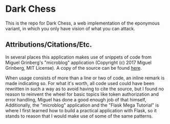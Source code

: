 # Dark Chess

This is the repo for Dark Chess, a web implementation of the eponymous variant,
in which you only have vision of what you can attack.

## Attributions/Citations/Etc.

In several places this application makes use of snippets of code from Miguel
Grinberg's "microblog" application (Copyright (c) 2017 Miguel Grinberg, MIT
License). A copy of the source can be found
[here](https://github.com/miguelgrinberg/microblog).

When usage consists of more than a line or two of code, an inline remark is
made indicating so. For what it's worth, all code used could have been
rewritten in such a way as to avoid having to cite the source, but I found no
reason to reinvent the wheel for basic topics like token authorization and
error handling, Miguel has done a good enough job of that himself,
Additionally, the "microblog" application and the "Flask Mega Tutorial" is
where I first learned how to build a practical application with Flask, so it
stands to reason that I would make use of some of the same patterns.
